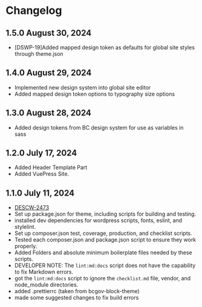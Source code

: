 # Changelog

## 1.5.0 August 30, 2024

-  [DSWP-19]Added mapped design token as defaults for global site styles through theme.json

## 1.4.0 August 29, 2024

-   Implemented new design system into global site editor
-   Added mapped design token options to typography size options

## 1.3.0 August 28, 2024

-   Added design tokens from BC design system for use as variables in sass

## 1.2.0 July 17, 2024

-   Added Header Template Part
-   Added VuePress Site.

## 1.1.0 July 11, 2024

-   [DESCW-2473](https://citz-gdx.atlassian.net/browse/DESCW-2473)
-   Set up package.json for theme, including scripts for building and testing.
-   installed dev dependencies for wordpress scripts, fonts, eslint, and stylelint.
-   Set up composer.json test, coverage, production, and checklist scripts.
-   Tested each composer.json and package.json script to ensure they work properly.
-   Added Folders and absolute minimum boilerplate files needed by these scripts.
-   DEVELOPER NOTE: The `lint:md:docs` script does not have the capability to fix Markdown errors.
-   got the `lint:md:docs` script to ignore the `checklist.md` file, vendor, and node_module directories.
-   added .prettierrc (taken from bcgov-block-theme)
-   made some suggested changes to fix build errors
